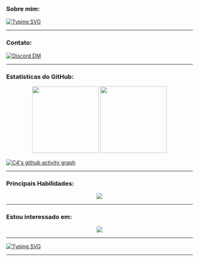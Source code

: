 
### Sobre mim:

[![Typing SVG](https://readme-typing-svg.herokuapp.com/?color=00bfbf&size=35&center=true&vCenter=true&width=1000&lines=Olá,+meu+nome+é+Levi;Tenho+17+anos+e+sou+desenvolvedor+Back-End;+:%29)](https://git.io/typing-svg)

<!--
[![Typing SVG](https://readme-typing-svg.herokuapp.com/?color=00bfbf&size=35&center=true&vCenter=true&width=1000&lines=Hello,+My+Name+is+Levi,+better+known+as+c4id3n;I'm+16+years+old;I+from+Brazil,+CE;+:%29)](https://git.io/typing-svg)
-->

---

### Contato: 

[![Discord DM](https://img.shields.io/badge/Discord-.xorin.-7289DA?logo=Discord&style=for-the-badge)](https://discordapp.com/users/1097904170348056738/)

---

### Estatísticas do GitHub:

<div align="center">
  <img height="180em" src="https://github-readme-stats.vercel.app/api?username=rlevidev&show_icons=true&title_color=00bfbf&icon_color=00bfbf&text_color=c9d1d9&bg_color=0d1117&layout=compact&hide_border=true"/>
  <img height="180em" src="https://github-readme-stats.vercel.app/api/top-langs/?username=rlevidev&layout=compact&langs_count=7&title_color=00bfbf&icon_color=00bfbf&text_color=c9d1d9&bg_color=0d1117&hide_border=true"/>
</div>

[![C4's github activity graph](https://github-readme-activity-graph.vercel.app/graph?username=rlevidev&line=37e198&point=212121&area=true&hide_border=true&bg_color=030707&color=ffffff&)](https://github.com/ashutosh00710/github-readme-activity-graph)

<!--
<p align="center">
  <img src="z/?username=rlevidev&theme=dracula&row=2&no-bg=true&column=3&margin-w=15&margin-h=15" />
</p>
-->

---

### Principais Habilidades:

<p align="center">
  <img src="https://skillicons.dev/icons?i=java,spring,go,docker,postgres,mysql"/>
</p>

---

### Estou interessado em:

<p align="center">
  <img src="https://skillicons.dev/icons?i=cs,cpp,angular"/>
</p>

---

[![Typing SVG](https://readme-typing-svg.herokuapp.com/?color=00bfbf&size=35&center=true&vCenter=true&width=1000&lines=Tchau,+obrigado+pela+visita!;+:%29)](https://git.io/typing-svg)

<!--
[![Typing SVG](https://readme-typing-svg.herokuapp.com/?color=00bfbf&size=35&center=true&vCenter=true&width=1000&lines=Bye,+thanks+for+visiting;+:%29)](https://git.io/typing-svg)
-->

---

<!--
<picture>
    <source
      media="(prefers-color-scheme: dark)"
      srcset="
        https://raw.githubusercontent.com/c4id3nSecurity/c4id3nSecurity/output/github-contribution-grid-snake-dark.svg
      "
    />
    <source
      media="(prefers-color-scheme: light)"
      srcset="
        https://raw.githubusercontent.com/c4id3nSecurity/c4id3nSecurity/output/github-contribution-grid-snake.svg
      "
    />
    <img
      alt="github contribution grid snake animation"
      src="https://raw.githubusercontent.com/c4id3nSecurity/c4id3nSecurity/output/github-contribution-grid-snake.svg"
    />
</picture> -->
